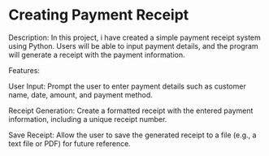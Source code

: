 # Creating Payment Receipt

Description:
In this project, i have created a simple payment receipt system using Python. Users will be able to input payment details, and the program will generate a receipt with the payment information.

Features:

User Input: Prompt the user to enter payment details such as customer name, date, amount, and payment method.

Receipt Generation: Create a formatted receipt with the entered payment information, including a unique receipt number.

Save Receipt: Allow the user to save the generated receipt to a file (e.g., a text file or PDF) for future reference.
